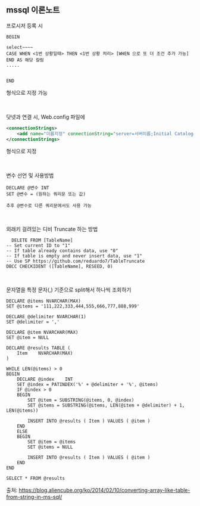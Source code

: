 ## mssql 이론노트

프로시저 등록 시 <br>

```
BEGIN

select~~~~
CASE WHEN <1번 상황일때> THEN <1번 상황 처리> [WHEN 으로 또 더 조건 추가 가능] END AS 해당 칼럼
.....


END
```

형식으로 지정 가능

<br>



닷넷과 연결 시, Web.config 파일에

```xml
<connectionStrings>
	<add name="이름지정" connectionString="server=서버이름;Initial Catalog=디비이름;User ID= ;Password= ; Connection Timeout=600" providerName="System.Data.SqlClient" />
</connectionStrings>
```

형식으로 지정

<br>



변수 선언 및 사용방법

```mssql
DECLARE @변수 INT
SET @변수 = (원하는 쿼리문 또는 값)

추후 @변수로 다른 쿼리문에서도 사용 가능
```



<br>

외래키 걸려있는 디비 Truncate 하는 방법

```mssql
  DELETE FROM [TableName]
-- Set current ID to "1"
-- If table already contains data, use "0"
-- If table is empty and never insert data, use "1"
-- Use SP https://github.com/reduardo7/TableTruncate
DBCC CHECKIDENT ([TableName], RESEED, 0)
```

<br>

문자열을 특정 문자(,) 기준으로 split해서 하나씩 조회하기

```mssql
DECLARE @items NVARCHAR(MAX)
SET @items = '111,222,333,444,555,666,777,888,999'

DECLARE @delimiter NVARCHAR(1)
SET @delimiter = ','

DECLARE @item NVARCHAR(MAX)
SET @item = NULL

DECLARE @results TABLE (
    Item    NVARCHAR(MAX)
)

WHILE LEN(@items) > 0
BEGIN
    DECLARE @index    INT
    SET @index = PATINDEX('%' + @delimiter + '%', @items)
    IF @index > 0
    BEGIN
        SET @item = SUBSTRING(@items, 0, @index)
        SET @items = SUBSTRING(@items, LEN(@item + @delimiter) + 1, LEN(@items))

        INSERT INTO @results ( Item ) VALUES ( @item )
    END
    ELSE
    BEGIN
        SET @item = @items
        SET @items = NULL

        INSERT INTO @results ( Item ) VALUES ( @item )
    END
END

SELECT * FROM @results
```

출처: https://blog.aliencube.org/ko/2014/02/10/converting-array-like-table-from-string-in-ms-sql/

